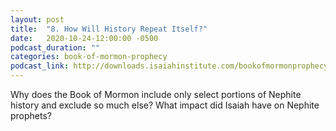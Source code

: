 ```yaml
---
layout: post
title:  "8. How Will History Repeat Itself?"
date:   2020-10-24-12:00:00 -0500
podcast_duration: ""
categories: book-of-mormon-prophecy
podcast_link: http://downloads.isaiahinstitute.com/bookofmormonprophecypodcast/Episode_08_v1.mp3
---
```

Why does the Book of Mormon include only select portions of Nephite history and exclude so much else? What impact did Isaiah have on Nephite prophets?
